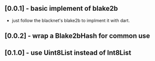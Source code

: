 ## [0.0.1] - basic implement of blake2b

* just follow the blacknet's blake2b to implment it with dart.

## [0.0.2] - wrap a Blake2bHash for common use

## [0.1.0] - use Uint8List instead of Int8List
